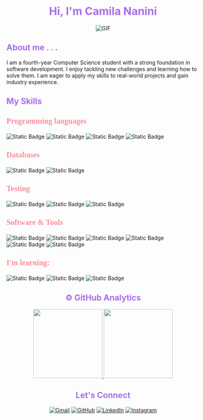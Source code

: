<h1 align="center" style="color: #A76EE6;">Hi, I'm Camila Nanini</h1>
<p align="center">
<!--     <img align="center" alt="GIF" src="https://i.pinimg.com/originals/e4/26/70/e426702edf874b181aced1e2fa5c6cde.gif" /> -->
	<img align="center" alt="GIF" src="https://media.licdn.com/dms/image/v2/D4E22AQECwEn2u5w33g/feedshare-shrink_800/B4EZTw5qefHUAk-/0/1739208438309?e=1742428800&v=beta&t=p1OkMyA7QvSJ74tU5i9AtdF5We-_Gc-zXKc5VSHW5sw" />
</p>

<h2 style="color: #A76EE6;">About me . . .</h2>
I am a fourth-year Computer Science student with a strong foundation in software development. 
I enjoy tackling new challenges and learning how to solve them. I am eager to apply my skills to real-world projects 
and gain industry experience.

<h2 style="color: #A76EE6;">My Skills</h2>

<h3 style="color: #fa8e9a; font-family: Tahoma; font-size: 20px;">Programming languages</h3>

![Static Badge](https://img.shields.io/badge/C-%23393bc2?style=flat&logo=c)
![Static Badge](https://img.shields.io/badge/Python-%23bce9ff?style=flat&logo=python)
![Static Badge](https://img.shields.io/badge/Java%20Script-%23ffaa00?style=flat&logo=javascript)
![Static Badge](https://img.shields.io/badge/Java-%23F52D26?style=flat)

<h3 style="color: #fa8e9a; font-family: Tahoma; font-size: 20px;">Databases</h3>

![Static Badge](https://img.shields.io/badge/MySql-%2393d1ff?style=flat&logo=mysql)
![Static Badge](https://img.shields.io/badge/MongoDB-%2369cb6a?style=flat&logo=mongodb)

<h3 style="color: #fa8e9a; font-family: Tahoma; font-size: 20px;">Testing</h3>

![Static Badge](https://img.shields.io/badge/SpiraPlan-%23cbc900?style=flat)
![Static Badge](https://img.shields.io/badge/Rapise-%23ad68cb?style=flat)
![Static Badge](https://img.shields.io/badge/Selenium-%23befab1?style=flat&logo=selenium)

<h3 style="color: #fa8e9a; font-family: Tahoma; font-size: 20px;">Software & Tools</h3>

![Static Badge](https://img.shields.io/badge/Canva-%2300C4CC.svg?style=flat&logo=Canva&logoColor=white)
![Static Badge](https://img.shields.io/badge/Git%20-%23F05033.svg?logo=git&logoColor=white)
![Static Badge](https://img.shields.io/badge/Linux-FCC624?style=flat&logo=linux&logoColor=black)
![Static Badge](https://img.shields.io/badge/Visual%20Studio%20Code-0078d7.svg?logo=visual-studio-code&logoColor=white)
![Static Badge](https://img.shields.io/badge/Jira-%2388b1ed?style=flat&logo=jira)
![Static Badge](https://img.shields.io/badge/PowerBI-%23ece91a?style=flat)

<h3 style="color: #fa8e9a; font-family: Tahoma; font-size: 20px;">I'm learning:</h3>

![Static Badge](https://img.shields.io/badge/NodeJs-%231e3319?logo=Node.js)
![Static Badge](https://img.shields.io/badge/React-%23458ea3?style=flat&logo=react)
![Static Badge](https://img.shields.io/badge/MicroPython-%2350494b?logo=MicroPython)

<h2 align="center" style="color: #A76EE6;">⚙️ GitHub Analytics</h2>
<p align="center">
<a href="https://github.com/CamilaNanini">
  <img height="180em" src="https://github-readme-stats-eight-theta.vercel.app/api?username=CamilaNanini&show_icons=true&theme=algolia&include_all_commits=true&count_private=true"/>
  <img height="180em" src="https://github-readme-stats-eight-theta.vercel.app/api/top-langs/?username=CamilaNanini&layout=compact&langs_count=8&theme=algolia"/>
</a>
</p>

<h2 align="center" style="color: #A76EE6;">Let's Connect</h2>
<p align="center">
  <!-- Proximamente <a href="https://candida-noronha.web.app/"><img src="" alt="Website"/></a> -->
	<a href="camila.nanini@mi.unc.edu.ar"><img src="https://img.icons8.com/bubbles/50/000000/gmail.png" alt="Gmail"/></a>
	<a href="https://github.com/CamilaNanini/"><img src="https://img.icons8.com/bubbles/50/000000/github.png" alt="GitHub"/></a>
	<a href="https://www.linkedin.com/in/camila-nanini-b030b9316/"><img src="https://img.icons8.com/bubbles/50/000000/linkedin.png" alt="LinkedIn"/></a>
	<a href="https://www.instagram.com/cami_nanini2307"><img src="https://img.icons8.com/bubbles/50/000000/instagram.png" alt="Instagram"/></a>
	
</p>
